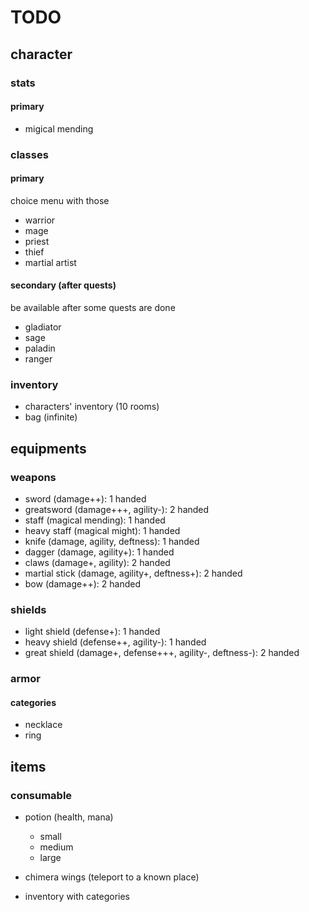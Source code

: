 ﻿# TODO

## character

### stats
#### primary
* migical mending

### classes

#### primary

choice menu with those

* warrior
* mage
* priest
* thief
* martial artist

#### secondary (after quests)

be available after some quests are done

* gladiator
* sage
* paladin
* ranger


### inventory
* characters' inventory (10 rooms)
* bag (infinite)

## equipments

### weapons
* sword (damage++): 1 handed
* greatsword (damage+++, agility-): 2 handed
* staff (magical mending): 1 handed
* heavy staff (magical might): 1 handed
* knife (damage, agility, deftness): 1 handed
* dagger (damage, agility+): 1 handed
* claws (damage+, agility): 2 handed
* martial stick (damage, agility+, deftness+): 2 handed
* bow (damage++): 2 handed

### shields
* light shield (defense+): 1 handed
* heavy shield (defense++, agility-): 1 handed
* great shield (damage+, defense+++, agility-, deftness-): 2 handed

### armor
#### categories
* necklace
* ring

## items
### consumable
* potion (health, mana)
	* small
	* medium
	* large
* chimera wings (teleport to a known place)


* inventory with categories